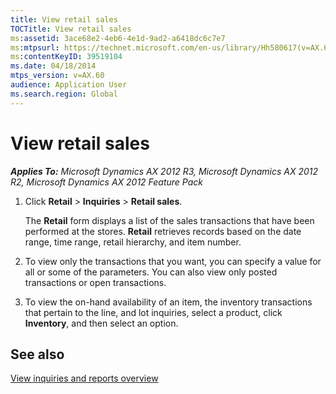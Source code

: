 ```yaml
---
title: View retail sales
TOCTitle: View retail sales
ms:assetid: 3ace68e2-4eb6-4e1d-9ad2-a6418dc6c7e7
ms:mtpsurl: https://technet.microsoft.com/en-us/library/Hh580617(v=AX.60)
ms:contentKeyID: 39519104
ms.date: 04/18/2014
mtps_version: v=AX.60
audience: Application User
ms.search.region: Global
---
```


# View retail sales 


_**Applies To:** Microsoft Dynamics AX 2012 R3, Microsoft Dynamics AX 2012 R2, Microsoft Dynamics AX 2012 Feature Pack_

1.  Click **Retail** \> **Inquiries** \> **Retail sales**.
    
    The **Retail** form displays a list of the sales transactions that have been performed at the stores. **Retail** retrieves records based on the date range, time range, retail hierarchy, and item number.

2.  To view only the transactions that you want, you can specify a value for all or some of the parameters. You can also view only posted transactions or open transactions.

3.  To view the on-hand availability of an item, the inventory transactions that pertain to the line, and lot inquiries, select a product, click **Inventory**, and then select an option.

## See also

[View inquiries and reports overview](view-inquiries-and-reports-overview.md)

  


